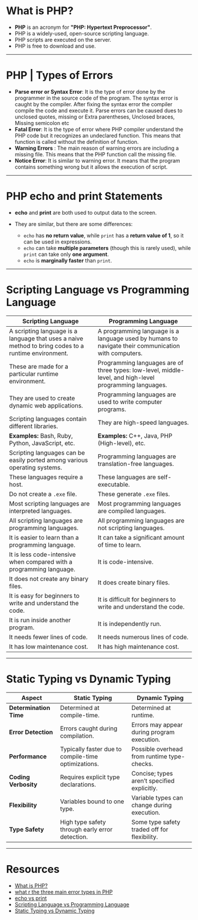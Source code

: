 # What is PHP?

- **PHP** is an acronym for **"PHP: Hypertext Preprocessor"**.
- PHP is a widely-used, open-source scripting language.
- PHP scripts are executed on the server.
- PHP is free to download and use.
  
---
# PHP | Types of Errors

- **Parse error or Syntax Error**: It is the type of error done by the programmer in the source code of the program. The syntax error is caught by the compiler. After fixing the syntax error the compiler compile the code and execute it. Parse errors can be caused dues to unclosed quotes, missing or Extra parentheses, Unclosed braces, Missing semicolon etc
- **Fatal Error**: It is the type of error where PHP compiler understand the PHP code but it recognizes an undeclared function. This means that function is called without the definition of function.
- **Warning Errors** : The main reason of warning errors are including a missing file. This means that the PHP function call the missing file.
- **Notice Error**: It is similar to warning error. It means that the program contains something wrong but it allows the execution of script.

---
# PHP echo and print Statements

- **echo** and **print** are both used to output data to the screen.
- They are similar, but there are some differences:

  - `echo` has **no return value**, while `print` has a **return value of 1**, so it can be used in expressions.
  - `echo` can take **multiple parameters** (though this is rarely used), while `print` can take only **one argument**.
  - `echo` is **marginally faster** than `print`.

---
# Scripting Language vs Programming Language

| Scripting Language | Programming Language |
|--------------------|----------------------|
| A scripting language is a language that uses a naive method to bring codes to a runtime environment. | A programming language is a language used by humans to navigate their communication with computers. |
| These are made for a particular runtime environment. | Programming languages are of three types: low-level, middle-level, and high-level programming languages. |
| They are used to create dynamic web applications. | Programming languages are used to write computer programs. |
| Scripting languages contain different libraries. | They are high-speed languages. |
| **Examples:** Bash, Ruby, Python, JavaScript, etc. | **Examples:** C++, Java, PHP (High-level), etc. |
| Scripting languages can be easily ported among various operating systems. | Programming languages are translation-free languages. |
| These languages require a host. | These languages are self-executable. |
| Do not create a `.exe` file. | These generate `.exe` files. |
| Most scripting languages are interpreted languages. | Most programming languages are compiled languages. |
| All scripting languages are programming languages. | All programming languages are not scripting languages. |
| It is easier to learn than a programming language. | It can take a significant amount of time to learn. |
| It is less code-intensive when compared with a programming language. | It is code-intensive. |
| It does not create any binary files. | It does create binary files. |
| It is easy for beginners to write and understand the code. | It is difficult for beginners to write and understand the code. |
| It is run inside another program. | It is independently run. |
| It needs fewer lines of code. | It needs numerous lines of code. |
| It has low maintenance cost. | It has high maintenance cost. |

---
# Static Typing vs Dynamic Typing

| Aspect             | Static Typing                          | Dynamic Typing                         |
|-------------------|--------------------------------|--------------------------------|
| **Determination Time** | Determined at compile-time. | Determined at runtime. |
| **Error Detection** | Errors caught during compilation. | Errors may appear during program execution. |
| **Performance** | Typically faster due to compile-time optimizations. | Possible overhead from runtime type-checks. |
| **Coding Verbosity** | Requires explicit type declarations. | Concise; types aren’t specified explicitly. |
| **Flexibility** | Variables bound to one type. | Variable types can change during execution. |
| **Type Safety** | High type safety through early error detection. | Some type safety traded off for flexibility. |

---
# Resources
- [What is PHP?](https://www.w3schools.com/php/php_intro.asp)
- [what r the three main error types in PHP](https://www.geeksforgeeks.org/php-types-of-errors/)
- [echo vs print](https://www.w3schools.com/php/php_echo_print.asp)
- [Scripting Language vs Programming Language](https://www.geeksforgeeks.org/whats-the-difference-between-scripting-and-programming-languages/)
- [Static Typing vs Dynamic Typing](https://www.bairesdev.com/blog/static-vs-dynamic-typing/)
